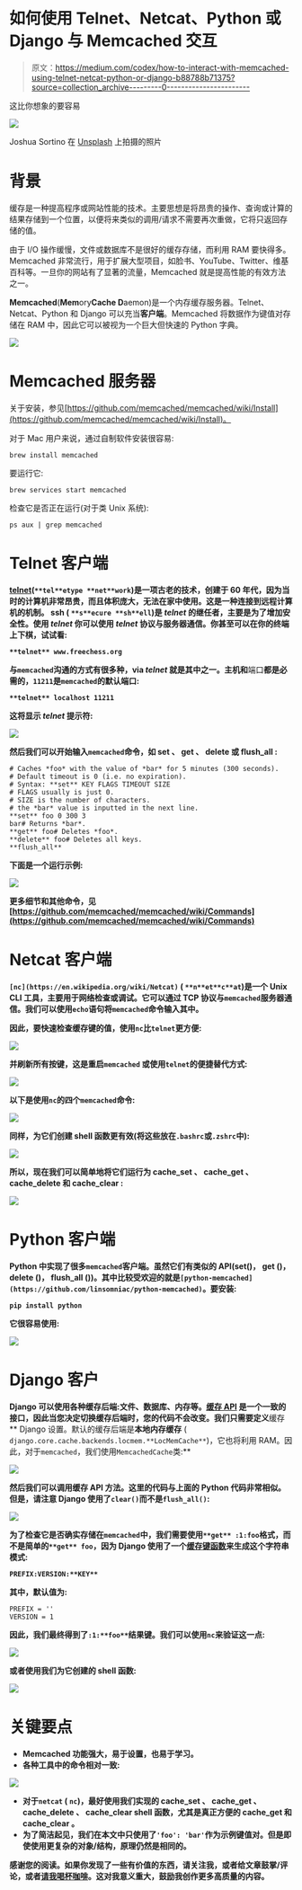 # 如何使用 Telnet、Netcat、Python 或 Django 与 Memcached 交互

> 原文：<https://medium.com/codex/how-to-interact-with-memcached-using-telnet-netcat-python-or-django-b88788b71375?source=collection_archive---------0----------------------->

这比你想象的要容易

![](img/f59f4765b26a0e44efb3d3b279d74619.png)

Joshua Sortino 在 [Unsplash](https://unsplash.com?utm_source=medium&utm_medium=referral) 上拍摄的照片

# 背景

缓存是一种提高程序或网站性能的技术。主要思想是将昂贵的操作、查询或计算的结果存储到一个位置，以便将来类似的调用/请求不需要再次重做，它将只返回存储的值。

由于 I/O 操作缓慢，文件或数据库不是很好的缓存存储，而利用 RAM 要快得多。Memcached 非常流行，用于扩展大型项目，如脸书、YouTube、Twitter、维基百科等。一旦你的网站有了显著的流量，Memcached 就是提高性能的有效方法之一。

**Memcached**(**Mem**ory**Cache D**aemon)是一个内存缓存服务器。Telnet、Netcat、Python 和 Django 可以充当**客户端**。Memcached 将数据作为键值对存储在 RAM 中，因此它可以被视为一个巨大但快速的 Python 字典。

![](img/d70624b0d6c392be0879ab4d13372ea9.png)

# Memcached 服务器

关于安装，参见[https://github.com/memcached/memcached/wiki/Install](https://github.com/memcached/memcached/wiki/Install)。

对于 Mac 用户来说，通过自制软件安装很容易:

`brew install memcached`

要运行它:

`brew services start memcached`

检查它是否正在运行(对于类 Unix 系统):

`ps aux | grep memcached`

# Telnet 客户端

[**telnet**](https://en.wikipedia.org/wiki/Telnet)**(`**tel**etype **net**work`)是一项古老的技术，创建于 60 年代，因为当时的计算机非常昂贵，而且体积庞大，无法在家中使用。这是一种连接到远程计算机的机制。 **ssh** ( `**s**ecure **sh**ell`)是 *telnet* 的继任者，主要是为了增加安全性。使用 *telnet* 你可以使用 *telnet* 协议与服务器通信。你甚至可以在你的终端上下棋，试试看:**

**`**telnet** www.freechess.org`**

**与`memcached`沟通的方式有很多种，via *telnet* 就是其中之一。**主机**和**端口**都是必需的，`11211`是`memcached`的默认端口:**

**`**telnet** localhost 11211`**

**这将显示 *telnet* 提示符:**

**![](img/d6f78cb0dadcd3fe9c9b64dbbf0f2d7f.png)**

**然后我们可以开始输入`memcached`命令，如 **set** 、 **get** 、 **delete** 或 **flush_all** :**

```
# Caches *foo* with the value of *bar* for 5 minutes (300 seconds).
# Default timeout is 0 (i.e. no expiration).
# Syntax: **set** KEY FLAGS TIMEOUT SIZE
# FLAGS usually is just 0.
# SIZE is the number of characters.
# the *bar* value is inputted in the next line.
**set** foo 0 300 3
bar# Returns *bar*.
**get** foo# Deletes *foo*.
**delete** foo# Deletes all keys.
**flush_all**
```

**下面是一个运行示例:**

**![](img/b1cd2a0287e75da188259e225b8c2dc3.png)**

**更多细节和其他命令，见[https://github.com/memcached/memcached/wiki/Commands](https://github.com/memcached/memcached/wiki/Commands)**

# **Netcat 客户端**

**`[nc](https://en.wikipedia.org/wiki/Netcat)` ( `**n**et**c**at`)是一个 Unix CLI 工具，主要用于网络检查或调试。它可以通过 TCP 协议与`memcached`服务器通信。我们可以使用`echo`语句将`memcached`命令输入其中。**

**因此，要快速检查缓存键的值，使用`nc`比`telnet`更方便:**

**![](img/1ad0a8871c899c198ddcd008212b4448.png)**

**并刷新所有按键，这是重启`memcached` 或使用`telnet`的便捷替代方式:**

**![](img/8735179cd99f78e25517ba66f01fc9f3.png)**

**以下是使用`nc`的四个`memcached`命令:**

**![](img/6828ef07c16dddf398f36ae0747372ab.png)**

**同样，为它们创建 shell 函数更有效(将这些放在`.bashrc`或`.zshrc`中):**

**![](img/148114cbf06dc23afbbd55a65c5e8361.png)**

**所以，现在我们可以简单地将它们运行为 **cache_set** 、 **cache_get** 、 **cache_delete** 和 **cache_clear** :**

**![](img/022148a71686513a3c24fa426cfea577.png)**

# **Python 客户端**

**Python 中实现了很多`memcached`客户端。虽然它们有类似的 API(**set**()， **get** ()， **delete** ()， **flush_all** ())。其中比较受欢迎的就是`[python-memcached](https://github.com/linsomniac/python-memcached)`。要安装:**

**`pip install python`**

**它很容易使用:**

**![](img/b984df6a215645ceb7c28636cecdab10.png)**

# **Django 客户**

**Django 可以使用各种缓存后端:文件、数据库、内存等。[缓存 API](https://docs.djangoproject.com/en/dev/topics/cache/) 是一个一致的接口，因此当您决定切换缓存后端时，您的代码不会改变。我们只需要定义**缓存** Django 设置。默认的缓存后端是**本地内存缓存** ( `django.core.cache.backends.locmem.**LocMemCache**`)，它也将利用 RAM。因此，对于`memcached`，我们使用`MemcachedCache`类:**

**![](img/86b6cb18fee1d45282847f17264686a5.png)**

**然后我们可以调用缓存 API 方法。这里的代码与上面的 Python 代码非常相似。但是，请注意 Django 使用了`clear()`而不是`flush_all()`:**

**![](img/8b691114333a57c745bfd29494a874ae.png)**

**为了检查它是否确实存储在`memcached`中，我们需要使用`**get** :1:foo`格式，而不是简单的`**get** foo`，因为 Django 使用了一个[缓存键函数](https://docs.djangoproject.com/en/dev/ref/settings/#key-function)来生成这个字符串模式:**

**`PREFIX:VERSION:**KEY**`**

**其中，默认值为:**

```
PREFIX = ''
VERSION = 1
```

**因此，我们最终得到了`:1:**foo**`结果键。我们可以使用`nc`来验证这一点:**

**![](img/b098354263a94f9415ea3ef652e204e5.png)**

**或者使用我们为它创建的 shell 函数:**

**![](img/7d052dc03fa4450d736b2cb9ad96e7f4.png)**

# **关键要点**

*   **Memcached 功能强大，易于设置，也易于学习。**
*   **各种工具中的命令相对一致:**

**![](img/57a3650f85e01a4a28f8148649eb6edd.png)**

*   **对于`netcat` ( `nc`)，最好使用我们实现的 **cache_set** 、 **cache_get** 、 **cache_delete** 、 **cache_clear** shell 函数，尤其是真正方便的 **cache_get** 和 **cache_clear** 。**
*   **为了简洁起见，我们在本文中只使用了`'foo': 'bar'`作为示例键值对。但是即使使用更复杂的对象/结构，原理仍然是相同的。**

**感谢您的阅读。如果你发现了一些有价值的东西，请关注我，或者给文章鼓掌/评论，或者[请我喝杯咖啡](https://ko-fi.com/ranelpadon)。这对我意义重大，鼓励我创作更多高质量的内容。**